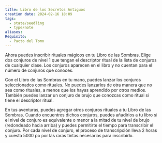 ```yaml
---
title: Libro de los Secretos Antiguos
creation date: 2024-02-16 18:09
tags:
  - state/seedling
  - type/note
aliases: 
Requisito:
  - Pacto del Tomo
---
```

Ahora puedes inscribir rituales mágicos en tu Libro de las Sombras. Elige dos conjuros de nivel 1 que tengan el descriptor ritual de la lista de conjuros de cualquier clase. Los conjuros aparecen en el libro y no cuentan para el número de conjuros que conoces. 

Con el Libro de las Sombras en tu mano, puedes lanzar los conjuros seleccionados como rituales. No puedes lanzarlos de otra manera que no sea como rituales, a menos que los hayas aprendido por otros medios. También puedes lanzar un conjuro de brujo que conozcas como ritual si tiene el descriptor ritual.

En tus aventuras, puedes agregar otros conjuros rituales a tu Libro de las Sombras. Cuando
encuentres dichos conjuros, puedes añadirlos a tu libro si el nivel de conjuro es equivalente o menor a la mitad de tu nivel de brujo (redondeado hacia arriba) y puedes permitirte el tiempo para
transcribir el conjuro. Por cada nivel de conjuro, el proceso de transcripción lleva 2 horas y cuesta 5000 po por las raras tintas necesarias para inscribirlo.



